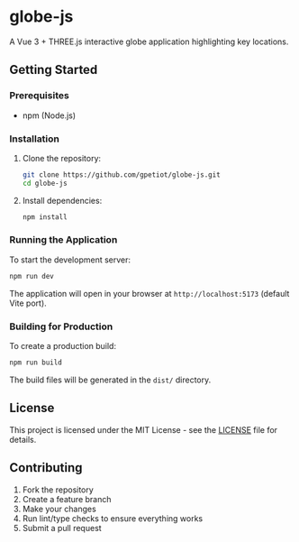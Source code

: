 # globe-js

A Vue 3 + THREE.js interactive globe application highlighting key locations.

## Getting Started

### Prerequisites

- npm (Node.js)

### Installation

1. Clone the repository:
   ```bash
   git clone https://github.com/gpetiot/globe-js.git
   cd globe-js
   ```

2. Install dependencies:
   ```bash
   npm install
   ```

### Running the Application

To start the development server:

```bash
npm run dev
```

The application will open in your browser at `http://localhost:5173` (default Vite port).

### Building for Production

To create a production build:

```bash
npm run build
```

The build files will be generated in the `dist/` directory.

## License

This project is licensed under the MIT License - see the [LICENSE](LICENSE) file for details.

## Contributing

1. Fork the repository
2. Create a feature branch
3. Make your changes
4. Run lint/type checks to ensure everything works
5. Submit a pull request
